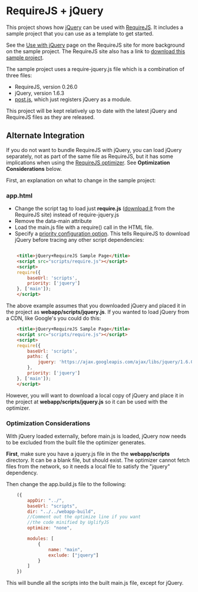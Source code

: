 # RequireJS + jQuery

This project shows how [jQuery](http://jquery.com) can be used with [RequireJS](http://requirejs.org). It includes a sample project that you can use as a template to get started.

See the [Use with jQuery](http://requirejs.org/docs/jquery.html) page on the RequireJS site for more background on the sample project. The RequireJS site also has a link to [download this sample project](http://requirejs.org/docs/download.html#samplejquery).

The sample project uses a require-jquery.js file which is a combination of three files:

* RequireJS, version 0.26.0
* jQuery, version 1.6.3
* [post.js](require-jquery/blob/master/parts/post.js), which just registers jQuery as a module.

This project will be kept relatively up to date with the latest jQuery and RequireJS files as they are released.

## Alternate Integration

If you do not want to bundle RequireJS with jQuery, you can load jQuery separately, not as part of the same file as RequireJS, but it has some implications when using the [RequireJS optimizer](http://requirejs.org/docs/optimization.html). See **Optimization Considerations** below.

First, an explanation on what to change in the sample project:

### app.html

* Change the script tag to load just **require.js** ([download it](http://requirejs.org/docs/download.html#requirejs) from the RequireJS site) instead of require-jquery.js
* Remove the data-main attribute
* Load the main.js file with a require() call in the HTML file.
* Specify a [priority configuration option](http://requirejs.org/docs/api.html#config). This tells RequireJS to download jQuery before tracing any other script dependencies:

```html

    <title>jQuery+RequireJS Sample Page</title>
    <script src="scripts/require.js"></script>
    <script>
    require({
        baseUrl: 'scripts',
        priority: ['jquery']
    }, ['main']);
    </script>
```

The above example assumes that you downloaded jQuery and placed it in the project
as **webapp/scripts/jquery.js**. If you wanted to load jQuery from a CDN, like Google's you
could do this:

```html
    <title>jQuery+RequireJS Sample Page</title>
    <script src="scripts/require.js"></script>
    <script>
    require({
        baseUrl: 'scripts',
        paths: {
            jquery: 'https://ajax.googleapis.com/ajax/libs/jquery/1.6.0/jquery.min'
        },
        priority: ['jquery']
    }, ['main']);
    </script>
```

However, you will want to download a local copy of jQuery and place it in the
project at **webapp/scripts/jquery.js** so it can be used with the optimizer.

### Optimization Considerations

With jQuery loaded externally, before main.js is loaded, jQuery now needs to be
excluded from the built file the optimizer generates.

**First**, make sure you have a jquery.js file in the the **webapp/scripts**
directory. It can be a blank file, but should exist. The optimizer cannot
fetch files from the network, so it needs a local file to satisfy the "jquery"
dependency.

Then change the app.build.js file to the following:

```javascript
    ({
        appDir: "../",
        baseUrl: "scripts",
        dir: "../../webapp-build",
        //Comment out the optimize line if you want
        //the code minified by UglifyJS
        optimize: "none",

        modules: [
            {
                name: "main",
                exclude: ["jquery"]
            }
        ]
    })
```

This will bundle all the scripts into the built main.js file, except for jQuery.
